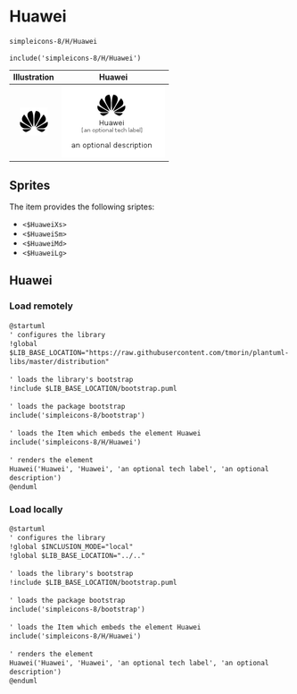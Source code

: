 # Huawei


```text
simpleicons-8/H/Huawei
```

```text
include('simpleicons-8/H/Huawei')
```



| Illustration | Huawei |
| :---: | :---: |
| ![illustration for Illustration](../../simpleicons-8/H/Huawei.png) | ![illustration for Huawei](../../simpleicons-8/H/Huawei.Local.png) |



## Sprites
The item provides the following sriptes:

- `<$HuaweiXs>`
- `<$HuaweiSm>`
- `<$HuaweiMd>`
- `<$HuaweiLg>`





## Huawei

### Load remotely
```plantuml
@startuml
' configures the library
!global $LIB_BASE_LOCATION="https://raw.githubusercontent.com/tmorin/plantuml-libs/master/distribution"

' loads the library's bootstrap
!include $LIB_BASE_LOCATION/bootstrap.puml

' loads the package bootstrap
include('simpleicons-8/bootstrap')

' loads the Item which embeds the element Huawei
include('simpleicons-8/H/Huawei')

' renders the element
Huawei('Huawei', 'Huawei', 'an optional tech label', 'an optional description')
@enduml
```

### Load locally
```plantuml
@startuml
' configures the library
!global $INCLUSION_MODE="local"
!global $LIB_BASE_LOCATION="../.."

' loads the library's bootstrap
!include $LIB_BASE_LOCATION/bootstrap.puml

' loads the package bootstrap
include('simpleicons-8/bootstrap')

' loads the Item which embeds the element Huawei
include('simpleicons-8/H/Huawei')

' renders the element
Huawei('Huawei', 'Huawei', 'an optional tech label', 'an optional description')
@enduml
```

